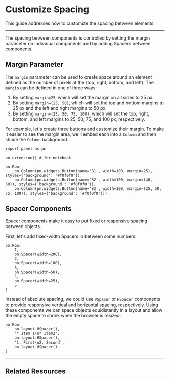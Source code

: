 # Customize Spacing

This guide addresses how to customize the spacing between elements.

---

The spacing between components is controlled by setting the margin parameter on individual components and by adding Spacers between components.

## Margin Parameter

The ``margin`` parameter can be used to create space around an element defined as the number of pixels at the (top, right, bottom, and left). The ``margin`` can be defined in one of three ways:

1. By setting ``margin=25``, which will set the margin on all sides to 25 px.
2. By setting ``margin=(25, 50)``, which will set the top and bottom margins to 25 px and the left and right margins to 50 px.
3. By setting ``margin=(25, 50, 75, 100)``, which will set the top, right, bottom, and left margins to 25, 50, 75, and 100 px, respectively.

For example, let's create three buttons and customize their margin. To make it easier to see the margin area, we'll embed each into a `Column` and then shade the `Column` background.

```{pyodide}
import panel as pn

pn.extension() # for notebook

pn.Row(
    pn.Column(pn.widgets.Button(name='B1', width=100, margin=25), styles={'background': '#f0f0f0'}),
    pn.Column(pn.widgets.Button(name='B2', width=100, margin=(40, 50)), styles={'background': '#f0f0f0'}),
    pn.Column(pn.widgets.Button(name='B3', width=100, margin=(25, 50, 75, 100)), styles={'background': '#f0f0f0'}))

```

## Spacer Components

Spacer components make it easy to put fixed or responsive spacing between objects.

First, let's add fixed-width Spacers in between some numbers:

```{pyodide}
pn.Row(
    1,
    pn.Spacer(width=200),
    2,
    pn.Spacer(width=100),
    3,
    pn.Spacer(width=50),
    4,
    pn.Spacer(width=25),
    5
)
```

Instead of absolute spacing, we could use ``VSpacer`` or ``HSpacer`` components to provide responsive vertical and horizontal spacing, respectively. Using these components we can space objects equidistantly in a layout and allow the empty space to shrink when the browser is resized.

```{pyodide}
pn.Row(
    pn.layout.HSpacer(),
    '* Item 1\n* Item2',
    pn.layout.HSpacer(),
    '1. First\n2. Second',
    pn.layout.HSpacer()
)
```

---

## Related Resources
